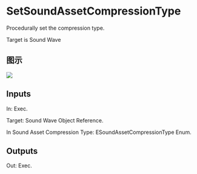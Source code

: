 # SetSoundAssetCompressionType

Procedurally set the compression type.

Target is Sound Wave

## 图示

![]($-20221218-18074935.png)

## Inputs

In: Exec.

Target: Sound Wave Object Reference.

In Sound Asset Compression Type: ESoundAssetCompressionType Enum.  

## Outputs

Out: Exec.

